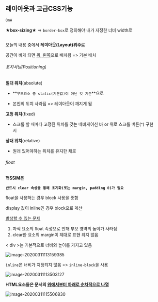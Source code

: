 ## 레이아웃과 고급CSS기능

```markdown
QnA
```

**★box-sizing★** => `border-box`로 정의해야 내가 지정한 너비 width로 

```

```

오늘의 내용 중에서 **레이아웃(Layout)위주로**



공간이 비게 되면 <u>위, 왼쪽</u>으로 배치됨 => 기본 배치

###### 포지셔닝(Positioning)

**절대 위치**(absolute)

* **`부모요소 중 static(기본값)이 아닌 것 기준`**으로 

* 본인의 위치 사라짐 => 레이아웃이 깨지게 됨

**고정 위치**(fixed)

* 스크롤 할 때마다 고정된 위치를 갖는 네비게이션 바 or 위로 스크롤 버튼(^) 구현 시 

**상대 위치**(relative)

* 원래 있어야하는 위치를 유지한 채로



###### float

**핵SSIM은** 

**`반드시 clear 속성을 통해 초기화(또는 margin, padding 0)가 필요`**

float을 사용하는 경우 block 사용을 뜻함

display 값이 inline인 경우 block으로 계산

<u>발생할 수 있는 문제</u>

1. 자식 요소의 float 속성으로 인해 부모 영역의 높이가 사라짐
2. clear한 요소의 margin이 제대로 표현 되지 않음

< div >는 기본적으로 너비와 높이를 가지고 있음

![image-20200311113159385](C:\Users\Sophie\AppData\Roaming\Typora\typora-user-images\image-20200311113159385.png)

`inline`은 너비가 지정되지 않음 => `inline-block`을 사용

![image-20200311113503127](C:\Users\Sophie\AppData\Roaming\Typora\typora-user-images\image-20200311113503127.png)



**HTML요소들은 문서의 <u>위에서부터 아래로 순차적으로 나열</u>**



![image-20200311115506830](C:\Users\Sophie\AppData\Roaming\Typora\typora-user-images\image-20200311115506830.png)